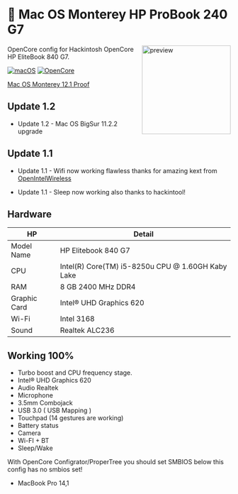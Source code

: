 
#  Mac OS Monterey HP ProBook 240 G7
<img align="right" src="https://outletclick.com/media/catalog/product/cache/15/image/9df78eab33525d08d6e5fb8d27136e95/6/e/6eb20ear_.png" width="200px" alt="preview">

OpenCore config for Hackintosh OpenCore HP EliteBook 840 G7.

[![macOS](https://img.shields.io/badge/macos-monterey-brightgreen.svg)](https://support.apple.com/en-us/HT211683)
[![OpenCore](https://img.shields.io/badge/OpenCore-0.7.7-9cf)](https://github.com/acidanthera/OpenCorePkg)

[Mac OS Monterey 12.1 Proof](https://i.imgur.com/hLVxbfj.png)

</details>

## Update 1.2

- Update 1.2 - Mac OS BigSur 11.2.2 upgrade

## Update 1.1 


- Update 1.1 - Wifi now working flawless thanks for amazing kext from [OpenIntelWireless](https://github.com/OpenIntelWireless/itlwm)

- Update 1.1 - Sleep now working also thanks to hackintool! 
<!-- omit in toc -->
## Hardware

| **HP** | Detail                                                  |
| ------------------- | ------------------------------------------- |
| Model Name      | HP Elitebook 840 G7      |
| CPU              | Intel(R) Core(TM) i5-8250u CPU @ 1.60GH Kaby Lake             |
| RAM           | 8 GB 2400 MHz DDR4    |
| Graphic Card | Intel® UHD Graphics 620                     |
| Wi-Fi             | Intel 3168 |
| Sound       | Realtek ALC236                       |

## Working 100% 

- Turbo boost and CPU frequency stage.
- Intel® UHD Graphics 620
- Audio Realtek
- Microphone
- 3.5mm Combojack
- USB 3.0 ( USB Mapping )
- Touchpad (14 gestures are working)
- Battery status
- Camera
- Wi-FI + BT
- Sleep/Wake


With OpenCore Configrator/ProperTree you should set SMBIOS below this config has no smbios set!
  - MacBook Pro 14,1
